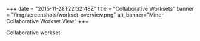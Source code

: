 +++
date = "2015-11-28T22:32:48Z"
title = "Collaborative Worksets"
banner = "/img/screenshots/workset-overview.png"
alt_banner="Miner Collaborative Workset View"
+++

Collaborative workset

<!--more-->
